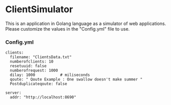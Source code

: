 # ClientSimulator
This is an application in Golang language as a simulator of web applications. Please customize the values in the "Config.yml" file to use.

### Config.yml
```
clients:
  filename: "ClientsData.txt"
  numberofclients: 10
  resetuuid: false
  numberofrequest: 1000
  dilay: 1000  			# miliseconds 
  qoute: " Qoute Example : One swallow doesn't make summer "
  Postduplicateqoute: false

server:
  addr: "http://localhost:8690"
```

